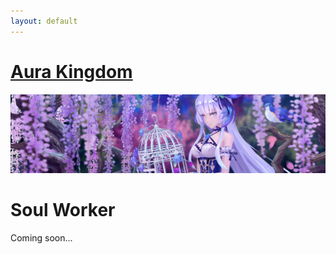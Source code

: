 ```yaml
---
layout: default
---
```



# [Aura Kingdom](./aurakingdom/)

![AuraKingdom](./assets/img/aura-kingdom-banner.jpg)


# Soul Worker
Coming soon...
